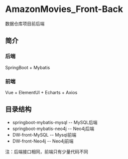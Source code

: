 # AmazonMovies_Front-Back
数据仓库项目前后端

## 简介
### 后端
SpringBoot + Mybatis
### 前端
Vue + ElementUI + Echarts + Axios

## 目录结构
- springboot-mybatis-mysql -- MySQL后端
- springboot-mybatis-neo4j -- Neo4j后端
- DW-front-MySQL -- Mysql前端
- DW-front-Neo4j -- Neo4j前端

注：后端接口相同，前端只有少量代码不同
